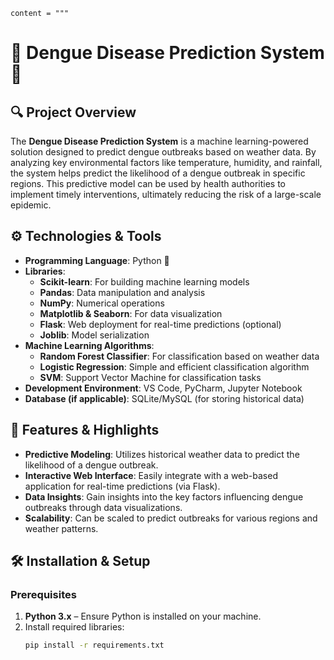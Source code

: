 

    content = """
# 🚨 Dengue Disease Prediction System 🚨

## 🔍 Project Overview

The **Dengue Disease Prediction System** is a machine learning-powered solution designed to predict dengue outbreaks based on weather data. By analyzing key environmental factors like temperature, humidity, and rainfall, the system helps predict the likelihood of a dengue outbreak in specific regions. This predictive model can be used by health authorities to implement timely interventions, ultimately reducing the risk of a large-scale epidemic.

## ⚙️ Technologies & Tools

- **Programming Language**: Python 🐍
- **Libraries**:
  - **Scikit-learn**: For building machine learning models
  - **Pandas**: Data manipulation and analysis
  - **NumPy**: Numerical operations
  - **Matplotlib & Seaborn**: For data visualization
  - **Flask**: Web deployment for real-time predictions (optional)
  - **Joblib**: Model serialization
- **Machine Learning Algorithms**:
  - **Random Forest Classifier**: For classification based on weather data
  - **Logistic Regression**: Simple and efficient classification algorithm
  - **SVM**: Support Vector Machine for classification tasks
- **Development Environment**: VS Code, PyCharm, Jupyter Notebook
- **Database (if applicable)**: SQLite/MySQL (for storing historical data)

## 🚀 Features & Highlights

- **Predictive Modeling**: Utilizes historical weather data to predict the likelihood of a dengue outbreak.
- **Interactive Web Interface**: Easily integrate with a web-based application for real-time predictions (via Flask).
- **Data Insights**: Gain insights into the key factors influencing dengue outbreaks through data visualizations.
- **Scalability**: Can be scaled to predict outbreaks for various regions and weather patterns.

## 🛠️ Installation & Setup

### Prerequisites

1. **Python 3.x** – Ensure Python is installed on your machine.
2. Install required libraries:
   ```bash
   pip install -r requirements.txt
